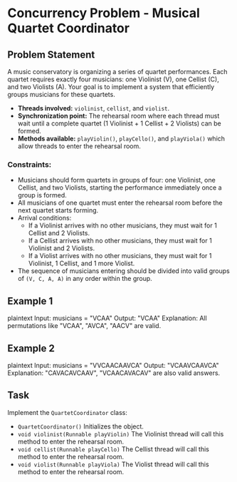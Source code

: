 # Concurrency Problem - Musical Quartet Coordinator

## Problem Statement

A music conservatory is organizing a series of quartet performances. Each quartet requires exactly four musicians: one Violinist (V), one Cellist (C), and two Violists (A). Your goal is to implement a system that efficiently groups musicians for these quartets.

- **Threads involved:** `violinist`, `cellist`, and `violist`.
- **Synchronization point:** The rehearsal room where each thread must wait until a complete quartet (1 Violinist + 1 Cellist + 2 Violists) can be formed.
- **Methods available:** `playViolin()`, `playCello()`, and `playViola()` which allow threads to enter the rehearsal room.

### Constraints:
- Musicians should form quartets in groups of four: one Violinist, one Cellist, and two Violists, starting the performance immediately once a group is formed.
- All musicians of one quartet must enter the rehearsal room before the next quartet starts forming.
- Arrival conditions:
    - If a Violinist arrives with no other musicians, they must wait for 1 Cellist and 2 Violists.
    - If a Cellist arrives with no other musicians, they must wait for 1 Violinist and 2 Violists.
    - If a Violist arrives with no other musicians, they must wait for 1 Violinist, 1 Cellist, and 1 more Violist.
- The sequence of musicians entering should be divided into valid groups of `(V, C, A, A)` in any order within the group.

## Example 1
plaintext Input: musicians = "VCAA" Output: "VCAA" Explanation: All permutations like "VCAA", "AVCA", "AACV" are valid.

## Example 2
plaintext Input: musicians = "VVCAACAAVCA" Output: "VCAAVCAAVCA" Explanation: "CAVACAVCAAV", "VCAACAVACAV" are also valid answers.

## Task

Implement the `QuartetCoordinator` class:

- `QuartetCoordinator()` Initializes the object.
- `void violinist(Runnable playViolin)` The Violinist thread will call this method to enter the rehearsal room.
- `void cellist(Runnable playCello)` The Cellist thread will call this method to enter the rehearsal room.
- `void violist(Runnable playViola)` The Violist thread will call this method to enter the rehearsal room.